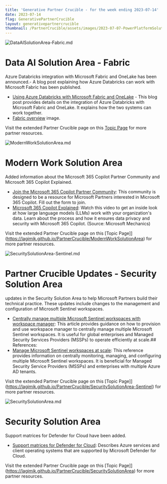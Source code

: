 ```yaml
---
title: 'Generative Partner Crucible - for the week ending 2023-07-14'
date: 2023-07-14
flag: GenerativePartnerCrucible
layout: generativepartnercrucible
thumbnail: /PartnerCrucible/assets/images/2023-07-07-PowerPlatformSolutionArea.md-image.png
---
```

![ DataAISolutionArea-Fabric.md ]( /PartnerCrucible/assets/images/2023-07-14-DataAISolutionArea-Fabric.md-image.png )

# Data AI Solution Area - Fabric

Azure Databricks integration with Microsoft Fabric and OneLake has been announced.- A blog post explaining how Azure Databricks can work with Microsoft Fabric has been published.

- [Using Azure Databricks with Microsoft Fabric and OneLake](https://blog.fabric.microsoft.com/en-us/blog/using-azure-databricks-with-microsoft-fabric-and-onelake?ft=All%3A) - This blog post provides details on the integration of Azure Databricks with Microsoft Fabric and OneLake. It explains how the two systems can work together.
- [Fabric overview](./Library/crucible-microsoftfabric-overview.png) image.

Visit the extended Partner Crucible page on this [Topic Page](https://lagimik.github.io/PartnerCrucible/DataAISolutionArea-Fabric) for more partner resources.


![ ModernWorkSolutionArea.md ]( /PartnerCrucible/assets/images/2023-07-14-ModernWorkSolutionArea.md-image.png )

# Modern Work Solution Area
Added information about the Microsoft 365 Copilot Partner Community and Microsoft 365 Copilot Explained.
- [Join the Microsoft 365 Copilot Partner Community](https://aka.ms/CopilotPartnerCommunity): This community is designed to be a resource for Microsoft Partners interested in Microsoft 365 Copilot. Fill out the form to join.
- [Microsoft 365 Copilot Explained](https://youtu.be/B2-8wrF9Okc): Watch this video to get an inside look at how large language models (LLMs) work with your organization's data. Learn about the process and how it ensures data privacy and security with Microsoft 365 Copilot. (Source: Microsoft Mechanics)

Visit the extended Partner Crucible page on this [Topic Page]](https://lagimik.github.io/PartnerCrucible/ModernWorkSolutionArea) for more partner resources.

![ SecuritySolutionArea-Sentinel.md ]( /PartnerCrucible/assets/images/2023-07-14-SecuritySolutionArea-Sentinel.md-image.png )
# Partner Crucible Updates - Security Solution Area

updates in the Security Solution Area to help Microsoft Partners build their technical practice. These updates include changes to the management and configuration of Microsoft Sentinel workspaces.

- [Centrally manage multiple Microsoft Sentinel workspaces with workspace manager](https://learn.microsoft.com/en-us/azure/sentinel/workspace-manager): This article provides guidance on how to provision and use workspace manager to centrally manage multiple Microsoft Sentinel workspaces. It is useful for global enterprises and Managed Security Services Providers (MSSPs) to operate efficiently at scale.## References:
- [Manage Microsoft Sentinel workspaces at scale](https://learn.microsoft.com/en-us/azure/lighthouse/how-to/manage-sentinel-workspaces): This reference provides information on centrally monitoring, managing, and configuring multiple Microsoft Sentinel workspaces. It is beneficial for Managed Security Service Providers (MSSPs) and enterprises with multiple Azure AD tenants.

Visit the extended Partner Crucible page on this [Topic Page]](https://lagimik.github.io/PartnerCrucible/SecuritySolutionArea-Sentinel) for more partner resources.

![ SecuritySolutionArea.md ]( /PartnerCrucible/assets/images/2023-07-14-SecuritySolutionArea.md-image.png )

# Security Solution Area
Support matrices for Defender for Cloud have been added.

- [Support matrices for Defender for Cloud](https://learn.microsoft.com/en-us/azure/defender-for-cloud/support-matrix-defender-for-cloud): Describes Azure services and client operating systems that are supported by Microsoft Defender for Cloud.

Visit the extended Partner Crucible page on this [Topic Page]](https://lagimik.github.io/PartnerCrucible/SecuritySolutionArea) for more partner resources.

